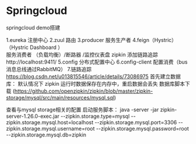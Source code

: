 # Springcloud
springcloud demo搭建

1.eureka          注册中心
2.zuul            路由
3.producer        服务生产者
4.feign（Hystric）（Hystric Dashboard ）     
    服务消费者 （负载均衡）/断路器 /监控仪表盘
    zipkin 添加链路追踪 http://localhost:9411/
5.config           分布式配置中心
6.config-client    配置消费（bus 消息总线通过RabbitMQ）
7.链路追踪  https://blog.csdn.net/u013815546/article/details/73086975
 首先建立数据库： 
 默认情况下 zipkin 运行时数据保存在内存中，重启数据会丢失 
 数据库脚本下载 (https://github.com/openzipkin/zipkin/blob/master/zipkin-storage/mysql/src/main/resources/mysql.sql)
 
 查看与mysql storage相关的配置
 启动服务脚本：
 java -server -jar zipkin-server-1.26.0-exec.jar --zipkin.storage.type=mysql --zipkin.storage.mysql.host=localhost --zipkin.storage.mysql.port=3306 --zipkin.storage.mysql.username=root --zipkin.storage.mysql.password=root --zipkin.storage.mysql.db=zipkin
 
